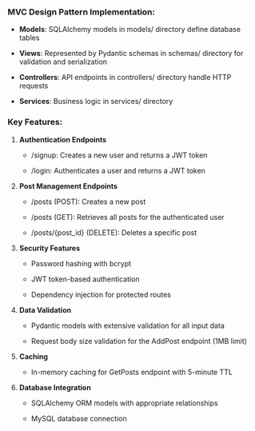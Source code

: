 ### MVC Design Pattern Implementation:

*   **Models**: SQLAlchemy models in models/ directory define database tables
    
*   **Views**: Represented by Pydantic schemas in schemas/ directory for validation and serialization
    
*   **Controllers**: API endpoints in controllers/ directory handle HTTP requests
    
*   **Services**: Business logic in services/ directory
    

### Key Features:

1.  **Authentication Endpoints**
    
    *   /signup: Creates a new user and returns a JWT token
        
    *   /login: Authenticates a user and returns a JWT token
        
2.  **Post Management Endpoints**
    
    *   /posts (POST): Creates a new post
        
    *   /posts (GET): Retrieves all posts for the authenticated user
        
    *   /posts/{post\_id} (DELETE): Deletes a specific post
        
3.  **Security Features**
    
    *   Password hashing with bcrypt
        
    *   JWT token-based authentication
        
    *   Dependency injection for protected routes
        
4.  **Data Validation**
    
    *   Pydantic models with extensive validation for all input data
        
    *   Request body size validation for the AddPost endpoint (1MB limit)
        
5.  **Caching**
    
    *   In-memory caching for GetPosts endpoint with 5-minute TTL
        
6.  **Database Integration**
    
    *   SQLAlchemy ORM models with appropriate relationships
        
    *   MySQL database connection

